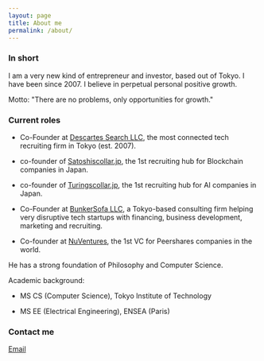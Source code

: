 ```yaml
---
layout: page
title: About me
permalink: /about/
---
```


### In short

I am a very new kind of entrepreneur and investor, based out of Tokyo. I have been since 2007.
I believe in perpetual personal positive growth.

Motto: "There are no problems, only opportunities for growth." 

### Current roles

- Co-Founder at [Descartes Search LLC](http://descartes-search.com/), the most connected tech recruiting firm in Tokyo (est. 2007).

 - co-founder of [Satoshiscollar.jp](http://satoshiscollar.jp/), the 1st recruiting hub for Blockchain companies in Japan.
 
 - co-founder of [Turingscollar.jp](http://turingscollar.jp/), the 1st recruiting hub for AI companies in Japan.
 
- Co-Founder at [BunkerSofa LLC](http://bunkersofa.com/), a Tokyo-based consulting firm helping very disruptive tech startups with financing, business development, marketing and recruiting.

- Co-founder at [NuVentures](http://nuventures.org/), the 1st VC for Peershares companies in the world.


He has a strong foundation of Philosophy and Computer Science.

Academic background:

- MS CS (Computer Science), Tokyo Institute of Technology

- MS EE (Electrical Engineering), ENSEA (Paris)


### Contact me

[Email](mailto:gbboy@bunkersofa.com)

 
